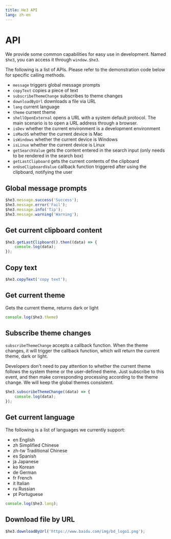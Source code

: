 ```yaml
---
title: He3 API
lang: zh-en
---
```

# API

We provide some common capabilities for easy use in development. Named `$he3`, you can access it through `window.$he3`.

The following is a list of APIs. Please refer to the demonstration code below for specific calling methods.

* `message` triggers global message prompts
* `copyText` copies a piece of text
* `subscribeThemeChange` subscribes to theme changes
* `downloadByUrl` downloads a file via URL
* `lang` current language
* `theme` current theme
* `shellOpenExternal` opens a URL with a system default protocol. The main scenario is to open a URL address through a browser.
* `isDev` whether the current environment is a development environment
* `isMacOS` whether the current device is Mac
* `isWindows` whether the current device is Windows
* `isLinux` whether the current device is Linux
* `getSearchValue` gets the content entered in the search input (only needs to be rendered in the search box)
* `getLastClipboard` gets the current contents of the clipboard
* `onUseClipboardValue` callback function triggered after using the clipboard, notifying the user

## Global message prompts

```js
$he3.message.success('Success');
$he3.message.error('Fail');
$he3.message.info('Tip');
$he3.message.warning('Warning');
```

## Get current clipboard content

```js
$he3.getLastClipboard().then((data) => {
    console.log(data);
});
```

## Copy text

```js
$he3.copyText('copy text');
```

## Get current theme

Gets the current theme, returns dark or light

```js
console.log($he3.theme)
```

## Subscribe theme changes

`subscribeThemeChange` accepts a callback function. When the theme changes, it will trigger the callback function, which will return the current theme, dark or light.

Developers don't need to pay attention to whether the current theme follows the system theme or the user-defined theme. Just subscribe to this event, and then make corresponding processing according to the theme change. We will keep the global themes consistent.

```js
$he3.subscribeThemeChange((data) => {
    console.log(data);
});
```

## Get current language

The following is a list of languages we currently support:

* en English
* zh Simplified Chinese
* zh-tw Traditional Chinese
* es Spanish
* ja Japanese
* ko Korean
* de German
* fr French
* it Italian
* ru Russian
* pt Portuguese

```js
console.log($he3.lang);
```

## Download file by URL

```js
$he3.downloadByUrl('https://www.baidu.com/img/bd_logo1.png');
```
